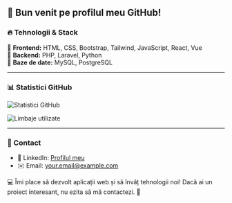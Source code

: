 ## 👋 Bun venit pe profilul meu GitHub!

### 🔥 Tehnologii & Stack

🔹 **Frontend:** HTML, CSS, Bootstrap, Tailwind, JavaScript, React, Vue  
🔹 **Backend:** PHP, Laravel, Python  
🔹 **Baze de date:** MySQL, PostgreSQL  

---

### 📊 Statistici GitHub
![Statistici GitHub](https://github-readme-stats.vercel.app/api?username=USERNAME&show_icons=true&theme=radical)

![Limbaje utilizate](https://github-readme-stats.vercel.app/api/top-langs/?username=USERNAME&layout=compact&theme=radical)

---

### 🚀 Contact
- 💼 LinkedIn: [Profilul meu](https://www.linkedin.com/in/USERNAME)
- ✉️ Email: your.email@example.com

💻 Îmi place să dezvolt aplicații web și să învăț tehnologii noi! Dacă ai un proiect interesant, nu ezita să mă contactezi. 🚀

     

